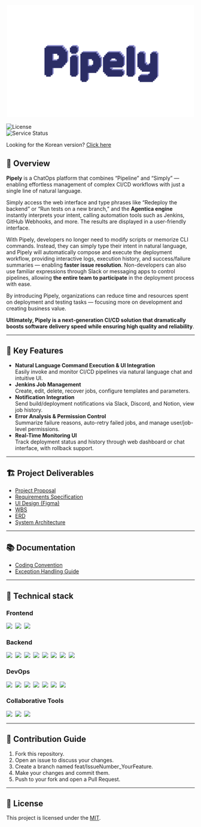 <p align="center">
  <img src="frontend/src/assets/images/logo.png" alt="Pipely 대표 이미지" />
</p>

![License](https://img.shields.io/badge/license-MIT-blue)  
![Service Status](https://img.shields.io/badge/status-online-brightgreen)

Looking for the Korean version? [Click here](./README.ko.md)

## 🔦 Overview

**Pipely** is a ChatOps platform that combines “Pipeline” and “Simply” — enabling effortless management of complex CI/CD
workflows with just a single line of natural language.

Simply access the web interface and type phrases like
“Redeploy the backend” or “Run tests on a new branch,”
and the **Agentica engine** instantly interprets your intent, calling automation tools such as Jenkins, GitHub Webhooks,
and
more. The results are displayed in a user-friendly interface.

With Pipely, developers no longer need to modify scripts or memorize CLI commands.
Instead, they can simply type their intent in natural language, and Pipely will automatically compose and execute the
deployment workflow, providing interactive logs, execution history, and success/failure summaries — enabling **faster
issue resolution**.
Non-developers can also use familiar expressions through Slack or messaging apps to control pipelines, allowing **the
entire team to participate** in the deployment process with ease.

By introducing Pipely, organizations can reduce time and resources spent on deployment and testing tasks — focusing more
on development and creating business value.

**Ultimately, Pipely is a next-generation CI/CD solution that dramatically boosts software delivery speed while ensuring
high quality and reliability**.

---

## 🚀 Key Features

- **Natural Language Command Execution & UI Integration**  
  Easily invoke and monitor CI/CD pipelines via natural language chat and intuitive UI.
- **Jenkins Job Management**  
  Create, edit, delete, recover jobs, configure templates and parameters.
- **Notification Integration**  
  Send build/deployment notifications via Slack, Discord, and Notion, view job history.
- **Error Analysis & Permission Control**  
  Summarize failure reasons, auto-retry failed jobs, and manage user/job-level permissions.
- **Real-Time Monitoring UI**  
  Track deployment status and history through web dashboard or chat interface, with rollback support.

---

## 🏗️ Project Deliverables

- [Project Proposal](https://docs.google.com/document/d/1k67gqPe3trgWKEwNCG3rgeZHXsozqcXqJuEBqYkPhXc/edit?tab=t.0)
- [Requirements Specification](https://docs.google.com/spreadsheets/d/1apwYQch5wEJAdfZa1ZlTZmPqGK5NtT89TuzFT1B8dys/edit?gid=0#gid=0)
- [UI Design (Figma)](https://www.figma.com/design/d22K0lpjOcG7vH8kbQ4DzE/Pipely?node-id=2-2&t=8GOfcsjIorznJyGb-1)
- [WBS](https://docs.google.com/spreadsheets/d/1iceBM2KVSLNEKkg-Gaetar4pg-WtLEhwqcESs2ilzfQ/edit?gid=0#gid=0)
- [ERD](https://www.erdcloud.com/d/TTcoWmJC4Q64MauFX)
- [System Architecture](https://github.com/baepo-minjok/pipely/wiki/System-Architecture)

---

## 📚 Documentation

- [Coding Convention](https://github.com/baepo-minjok/pipely/wiki#pipely-wiki)
- [Exception Handling Guide](https://github.com/baepo-minjok/pipely/wiki/%EC%98%88%EC%99%B8-%EC%B2%98%EB%A6%AC-%EA%B0%80%EC%9D%B4%EB%93%9C)

---

## 🧰 Technical stack

### Frontend

<p>
  <img src="https://img.shields.io/badge/Vue.js-35495E?logo=vue.js&logoColor=4FC08D&style=flat">&nbsp;
  <img src="https://img.shields.io/badge/Vite-646CFF?logo=vite&logoColor=white&style=flat">&nbsp;
  <img src="https://img.shields.io/badge/Axios-5A29E4?logo=axios&logoColor=white&style=flat">
</p>

### Backend

<p> 
  <img src="https://img.shields.io/badge/Spring_Boot-6DB33F?logo=spring-boot&logoColor=white&style=flat">&nbsp;
  <img src="https://img.shields.io/badge/Java-007396?logo=java&logoColor=white&style=flat">&nbsp;
  <img src="https://img.shields.io/badge/JPA-Hibernate-59666C?logo=hibernate&logoColor=white&style=flat">&nbsp;
  <img src="https://img.shields.io/badge/MariaDB-003545?logo=mariadb&logoColor=white&style=flat">&nbsp;
  <img src="https://img.shields.io/badge/Swagger-85EA2D?logo=swagger&logoColor=black&style=flat">&nbsp;
  <img src="https://img.shields.io/badge/Spring_Security-6DB33F?logo=springsecurity&logoColor=white&style=flat">&nbsp;
  <img src="https://img.shields.io/badge/Mustache-FFC72C?logoColor=black&style=flat">&nbsp;
  <img src="https://img.shields.io/badge/NestJS-E0234E?logo=nestjs&logoColor=white&style=flat"> 
</p>

### DevOps

<p> 
  <img src="https://img.shields.io/badge/Docker-2496ED?logo=docker&logoColor=white&style=flat">&nbsp; 
  <img src="https://img.shields.io/badge/Kubernetes-326CE5?logo=kubernetes&logoColor=white&style=flat">&nbsp; 
  <img src="https://img.shields.io/badge/Jenkins-D24939?logo=jenkins&logoColor=white&style=flat">&nbsp; 
  <img src="https://img.shields.io/badge/GitHub_Webhook-181717?logo=github&logoColor=white&style=flat">&nbsp;
  <img src="https://img.shields.io/badge/Helm-0F1689?logo=helm&logoColor=white&style=flat">&nbsp; 
  <img src="https://img.shields.io/badge/Agentica-0A192F?style=flat&logo=chatbot&logoColor=white">&nbsp; 
  <img src="https://img.shields.io/badge/Discord_Webhook-5865F2?logo=discord&logoColor=white&style=flat"> 
</p>

### Collaborative Tools

<p> 
  <img src="https://img.shields.io/badge/Notion-000000?logo=notion&logoColor=white&style=flat">&nbsp;
  <img src="https://img.shields.io/badge/GitHub-181717?logo=github&logoColor=white&style=flat">&nbsp;
  <img src="https://img.shields.io/badge/Discord-5865F2?logo=discord&logoColor=white&style=flat">
</p>

---

## 🤝 Contribution Guide

1. Fork this repository.
2. Open an issue to discuss your changes.
2. Create a branch named feat/IssueNumber_YourFeature.
3. Make your changes and commit them.
4. Push to your fork and open a Pull Request.

---

## 📄 License

This project is licensed under the [MIT](./LICENSE).
